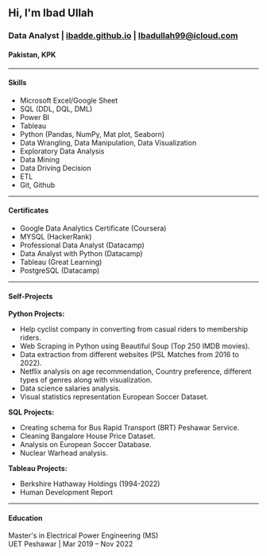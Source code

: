 ## Hi, I'm Ibad Ullah
### Data Analyst | [ibadde.github.io](https://ibadde.github.io/Ibadullah.github.io/) | Ibadullah99@icloud.com
#### Pakistan, KPK

---

#### Skills
- Microsoft Excel/Google Sheet
- SQL (DDL, DQL, DML)
- Power BI
- Tableau
- Python (Pandas, NumPy, Mat plot, Seaborn)
- Data Wrangling, Data Manipulation, Data Visualization
- Exploratory Data Analysis
- Data Mining
- Data Driving Decision
- ETL
- Git, Github

---

#### Certificates
- Google Data Analytics Certificate (Coursera)
- MYSQL (HackerRank)
- Professional Data Analyst (Datacamp)
- Data Analyst with Python (Datacamp)
- Tableau (Great Learning)
- PostgreSQL (Datacamp)

---

#### Self-Projects
**Python Projects:**
- Help cyclist company in converting from casual riders to membership riders.
- Web Scraping in Python using Beautiful Soup (Top 250 IMDB movies).
- Data extraction from different websites (PSL Matches from 2016 to 2022).
- Netflix analysis on age recommendation, Country preference, different types of genres along with visualization.
- Data science salaries analysis.
- Visual statistics representation European Soccer Dataset.

**SQL Projects:**
- Creating schema for Bus Rapid Transport (BRT) Peshawar Service.
- Cleaning Bangalore House Price Dataset.
- Analysis on European Soccer Database.
- Nuclear Warhead analysis.

**Tableau Projects:**
- Berkshire Hathaway Holdings (1994-2022)
- Human Development Report

---

#### Education
Master's in Electrical Power Engineering (MS)  
UET Peshawar | Mar 2019 – Nov 2022

